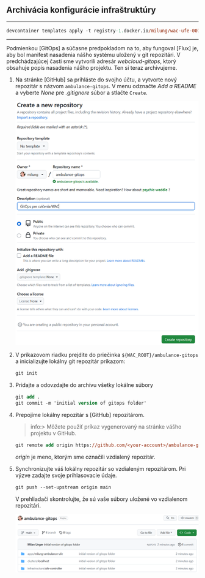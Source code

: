 ## Archivácia konfigurácie infraštruktúry

---

```ps
devcontainer templates apply -t registry-1.docker.io/milung/wac-ufe-007
```

---

Podmienkou [GitOps] a súčasne predpokladom na to, aby fungoval [Flux] je, aby bol manifest nasadenia nášho systému uložený v git repozitári.  V predchádzajúcej časti sme
vytvorili adresár _webcloud-gitops_, ktorý obsahuje popis nasadenia nášho projektu.  Ten si teraz archivujeme.

1. Na stránke [GitHub]
   sa prihláste do svojho účtu, a vytvorte nový repozitár s názvom `ambulance-gitops`. V menu odznačte _Add a README_ a
   vyberte _None_ pre _.gitignore_ súbor a stlačte `Create`.

   ![GitOps repozitár](./img/007-01-GitOpsRepo.png)

2. V príkazovom riadku prejdite do priečinka `${WAC_ROOT}/ambulance-gitops` a inicializujte lokálny git repozitár príkazom:

   ```ps
   git init
   ```

3. Pridajte a odovzdajte do archívu všetky lokálne súbory

   ```ps
   git add .
   git commit -m 'initial version of gitops folder'
   ```

4. Prepojíme lokálny repozitár s [GitHub] repozitárom.

    >info:> Môžete použiť príkaz vygenerovaný na stránke vášho projektu v GitHub.

    ```ps
    git remote add origin https://github.com/<your-account>/ambulance-gitops.git
    ```

   _origin_ je meno, ktorým sme označili vzdialený repozitár.

5. Synchronizujte váš lokálny repozitár so vzdialeným repozitárom. Pri výzve zadajte svoje prihlasovacie údaje.

   ```ps
   git push --set-upstream origin main
   ```

   V prehliadači skontrolujte, že sú vaše súbory uložené vo vzdialenom repozitári.

    ![Vzdialený repozitár gitops](./img/007-02-RepoContent.png)
